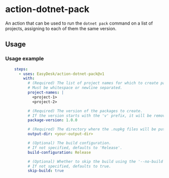 # action-dotnet-pack
An action that can be used to run the `dotnet pack` command on a list of projects, assigning to each of them the same version.

## Usage


### Usage example
```yaml
    steps:
      - uses: EasyDesk/action-dotnet-pack@v1
        with:
          # (Required) The list of project names for which to create packages separately.
          # Must be whitespace or newline separated.
          project-names: |
            <project-1>
            <project-2>

          # (Required) The version of the packages to create.
          # If the version starts with the 'v' prefix, it will be removed to conform to the requirements of dotnet pack.
          package-version: 1.0.0

          # (Required) The directory where the .nupkg files will be put.
          output-dir: <your-output-dir>

          # (Optional) The build configuration.
          # If not specified, defaults to 'Release'.
          build-configuration: Release

          # (Optional) Whether to skip the build using the '--no-build' flag.
          # If not specified, defaults to true.
          skip-build: true
```